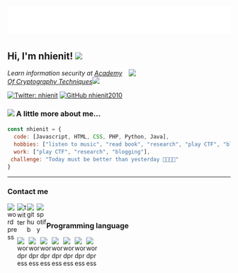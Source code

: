<h1 align="center">
  <img src="name.svg" alt="__nhienit__" />
</h1>  


<h2> Hi, I'm nhienit! <img src="https://media.giphy.com/media/mGcNjsfWAjY5AEZNw6/giphy.gif" width="50"></h2>
<img align='right' src="https://media.giphy.com/media/o0vwzuFwCGAFO/giphy.gif" width="230">
<p><em>Learn information security at <a href="http://www.unb.br">Academy Of Cryptography Techniques</a><img src="https://media.giphy.com/media/fYSnHlufseco8Fh93Z/giphy.gif" width="30"></em></p>

[![Twitter: __nhienit__](https://img.shields.io/twitter/follow/__nhienit__?style=social)](https://twitter.com/__nhienit__)
[![GitHub nhienit2010](https://img.shields.io/github/followers/nhienit2010?label=follow&style=social)](https://github.com/nhienit2010)


### <img src="https://media.giphy.com/media/VgCDAzcKvsR6OM0uWg/giphy.gif" width="50"> A little more about me...  

```javascript
const nhienit = {
  code: [Javascript, HTML, CSS, PHP, Python, Java],
  hobbies: ["listen to music", "read book", "research", "play CTF", "blogging"],
  work: ["play CTF", "research", "blogging"],
 challenge: "Today must be better than yesterday 💪💪💪💪"
}
```
---

### Contact me

[<img align="left" alt="wordpress" width="22px" src="https://cdn.jsdelivr.net/npm/simple-icons@3.13.0/icons/wordpress.svg" />](http://nhienit.wordpress.com/)
[<img align="left" alt="twitter" width="22px" src="https://cdn.jsdelivr.net/npm/simple-icons@3.13.0/icons/twitter.svg" />](https://twitter.com/__nhienit__)
[<img align="left" alt="github" width="22px" src="https://cdn.jsdelivr.net/npm/simple-icons@3.13.0/icons/github.svg" />](https://github.com/nhienit2010)
[<img align="left" alt="spotify" width="22px" src="https://cdn.jsdelivr.net/npm/simple-icons@3.13.0/icons/spotify.svg" />](https://open.spotify.com/user/31bmwgpaid4d3fet75wcvf7rwpja)  
  
<br />  

### Programming language  
  
<img align="left" alt="wordpress" width="26px" src="https://img.icons8.com/color/48/000000/html-5--v1.png" />
<img align="left" alt="wordpress" width="26px" src="https://img.icons8.com/color/48/000000/css3.png" />
<img align="left" alt="wordpress" width="26px" src="https://img.icons8.com/color/48/000000/javascript--v1.png"/>
<img align="left" alt="wordpress" width="26px" src="https://img.icons8.com/dusk/64/000000/php-logo.png"/>
<img align="left" alt="wordpress" width="26px" src="https://img.icons8.com/color/48/000000/nodejs.png"/>
<img align="left" alt="wordpress" width="26px" src="https://img.icons8.com/color/48/000000/python--v1.png"/>
<img align="left" alt="wordpress" width="26px" src="https://img.icons8.com/color/48/000000/java-coffee-cup-logo--v1.png"/>

